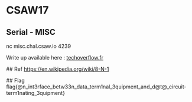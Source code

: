 # CSAW17
## Serial - MISC
nc misc.chal.csaw.io 4239

Write up available here : [techoverflow.fr](http://techoverflow.fr/2017/09/18/serial-misc-csaw17/)

## Ref
https://en.wikipedia.org/wiki/8-N-1

## Flag
flag{@n_int3rface_betw33n_data_term1nal_3quipment_and_d@t@_circuit-term1nating_3quipment}
